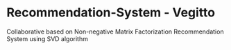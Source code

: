 # Recommendation-System - Vegitto
Collaborative based on Non-negative Matrix Factorization Recommendation System using SVD algorithm 
